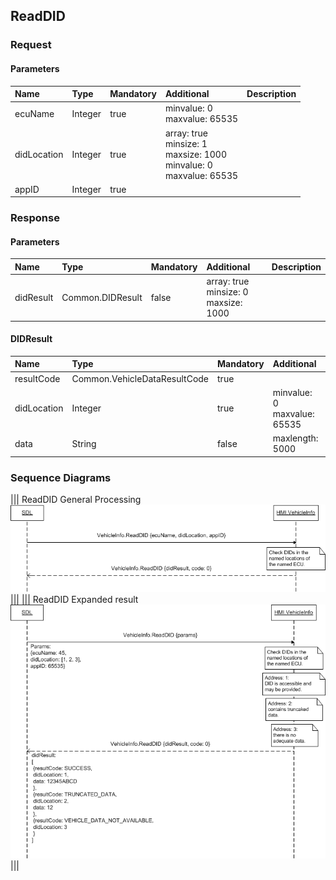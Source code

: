 ## ReadDID


### Request

#### Parameters

|Name|Type|Mandatory|Additional|Description|
|:---|:---|:--------|:---------|:----------|
|ecuName|Integer|true|minvalue: 0<br>maxvalue: 65535||
|didLocation|Integer|true|array: true<br>minsize: 1<br>maxsize: 1000<br>minvalue: 0<br>maxvalue: 65535||
|appID|Integer|true|||

### Response

#### Parameters

|Name|Type|Mandatory|Additional|Description|
|:---|:---|:--------|:---------|:----------|
|didResult|Common.DIDResult|false|array: true<br>minsize: 0<br>maxsize: 1000||

#### DIDResult

|Name|Type|Mandatory|Additional|Description|
|:---|:---|:--------|:---------|:----------|
|resultCode|Common.VehicleDataResultCode|true|||
|didLocation|Integer|true|minvalue: 0<br>maxvalue: 65535||
|data|String|false|maxlength: 5000||

### Sequence Diagrams
|||
ReadDID General Processing
![ReadDID](./assets/ReadDidGeneral.png)
|||
|||
ReadDID Expanded result
![ReadDID](./assets/ReadDidExpanded.png)
|||
